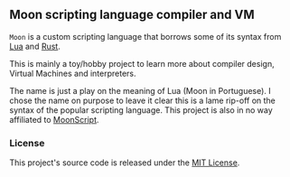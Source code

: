 
## Moon scripting language compiler and VM

`Moon` is a custom scripting language that borrows some of its syntax from
[Lua](http://www.lua.org/) and [Rust](https://www.rust-lang.org/).

This is mainly a toy/hobby project to learn more about compiler design, Virtual Machines and interpreters.

The name is just a play on the meaning of Lua (Moon in Portuguese). I chose the name on purpose
to leave it clear this is a lame rip-off on the syntax of the popular scripting language.
This project is also in no way affiliated to [MoonScript](https://github.com/leafo/moonscript).

### License

This project's source code is released under the [MIT License](http://opensource.org/licenses/MIT).

